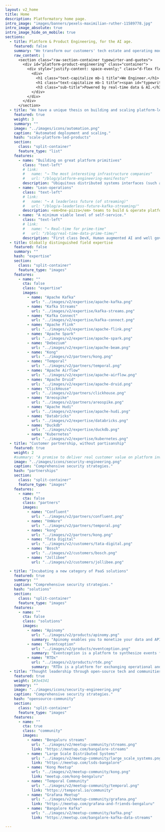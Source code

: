 ```yaml
---
layout: v2_home
title: Home
description: Platformatory home page.
intro_image: "images/banners/pexels-maximilian-ruther-11589778.jpg"
intro_image_absolute: true
intro_image_hide_on_mobile: true
sections:
  - title: Platform & Product Engineering, for the AI age.
    featured: false
    summary: "We transform our customers' tech estate and operating model with cloud-native infrastructure, real-time data and modern integration."
    raw_content: |
      <section class="raw-section-container typewirter-and-quotes">
        <div id="platform-product-engineering" class="container">
          <div style="justify-content: space-evenly;" class="d-flex flex-column h-100 ">
            <div>
              <h1 class="text-capitalize mb-1 title">We Engineer.</h1>
              <h1 class="text-capitalize mb-1 title"><span id="typewriter-title">Platforms & Products.</span></h1>
              <h3 class="sub-title">Powered by real-time data & AI.</h3>
            </div>
          </div>  
        </div>
      </section>
  - title: "We have a unique thesis on building and scaling platform-led products"
    featured: true
    weight: 3
    summary: ""
    image: "../images/icons/automation.png"
    caption: "Automated deployment and scaling."
    hash: "scale-platform-led-products"
    section:
      class: "split-container"
      feature_type: "list"
    features:
      - name: "Building on great platform primitives"
        class: "text-left"
        # link:
        #   name: "→ The most interesting infrastructure companies"
        #   url: "/blog/platform-engineering-manifesto/"
        description: "Ubiquitous distributed systems interfaces (such as Apache Kafka, Kubernetes, PostgreSQL, Temporal and more)."
      - name: "Lean-operations"
        class: "text-left"
        # link:
        #   name: "→ A leaderless future (of streaming)"
        #   url: "/blog/a-leaderless-future-kafka-streaming/"
        description: <em>One-pizza</em> teams to build & operate platforms that extract common cross-cutting concerns.
      - name: "A minimum viable level of self-service."
        class: "text-left"
        # link:
        #   name: "→ Real-time for prime-time"
        #   url: "/blog/real-time-data-prime-time/"
        description: "First class DevX, Human augmented AI and well governed, secure foundational tooling (for just about everything)"
  - title: Globally distinguished field expertise 
    featured: false
    summary: ""
    hash: "expertise"
    section:
      class: "split-container"
      feature_type: "images"
    features:
      - name: ""
        cta: false
        class: "expertise"
        images:
          - name: "Apache Kafka"
            url: "../images/v2/expertise/apache-kafka.png"
          - name: "Kafka Streams"
            url: "../images/v2/expertise/kafka-streams.png"
          - name: "Kafka Connect"
            url: "../images/v2/expertise/kafka-connect.png"
          - name: "Apache Flink"
            url: "../images/v2/expertise/apache-flink.png"
          - name: "Apache Spark"
            url: "../images/v2/expertise/apache-spark.png"
          - name: "Debezium"
            url: "../images/v2/expertise/apache-beam.png"
          - name: "Kong"
            url: "../images/v2/partners/kong.png"
          - name: "Temporal"
            url: "../images/v2/partners/temporal.png"
          - name: "Apache Airflow"
            url: "../images/v2/expertise/apache-airflow.png"
          - name: "Apache Druid"
            url: "../images/v2/expertise/apache-druid.png"
          - name: "ClickHouse"
            url: "../images/v2/partners/clickhouse.png"
          - name: "Areospike"
            url: "../images/v2/partners/areospike.png"
          - name: "Apache Hudi"
            url: "../images/v2/expertise/apache-hudi.png"
          - name: "Databricks"
            url: "../images/v2/expertise/databricks.png"
          - name: "Duckdb"
            url: "../images/v2/expertise/duckdb.png"
          - name: "Kubernetes"
            url: "../images/v2/expertise/kubernetes.png"
  - title: "Customer partnership, without partisanship"
    featured: true
    weight: 2
    #summary: "A promise to deliver real customer value on platform investments. "
    image: "../images/icons/security-engineering.png"
    caption: "Comprehensive security strategies."
    hash: "partnerships"
    section:
      class: "split-container"
      feature_type: "images"
    features: 
      - name: ""
        cta: false
        class: "partners"
        images: 
          - name: "Confluent"
            url: "../images/v2/partners/confluent.png"
          - name: "VmWare"
            url: "../images/v2/partners/temporal.png"
          - name: "kong"
            url: "../images/v2/partners/kong.png"
          - name: "Tata Digital"
            url: "../images/v2/customers/tata-digital.png"
          - name: "Bosch"
            url: "../images/v2/customers/bosch.png"
          - name: "Jollibee"
            url: "../images/v2/customers/jollibee.png"

  - title: "Incubating a new category of PaaS solutions"
    featured: true
    summary: ""
    caption: "Comprehensive security strategies."
    hash: "solutions"
    section:
      class: "split-container"
      feature_type: "images"
    features:
      - name: ""
        cta: false
        class: "solutions"
        images:
          - name: "Apinomy" 
            url: "../images/v2/products/apinomy.png"
            summary: "Apinomy enables you to monetize your data and APIs by bundling them into meaningful products."
          - name: "Eventception"
            url: "../images/v2/products/eventception.png"
            summary: "Eventception is a platform to synthesize events from API transactions."
          - name: "RTDx"
            url: "../images/v2/products/rtdx.png"
            summary: "RTDx is a platform for exchanging operational and analytical data in real-time."
  - title: "Thought leadership through open-source tech and communities"
    featured: true
    weight: 1#3e4341
    summary: ""
    image: "../images/icons/security-engineering.png"
    caption: "Comprehensive security strategies."
    hash: "opensource-community"
    section:
      class: "split-container"
      feature_type: "images"
    features: 
      - name: ""
        cta: true
        class: "community"
        images: 
          - name: "Bengaluru streams"
            url: "../images/v2/meetup-community/streams.png"
            link: "https://meetup.com/bangalore-streams"
          - name: "Large Scale Distributed Systems"
            url: "../images/v2/meetup-community/large_scale_systems.png"
            link: "https://meetup.com/lsds-bangalore"
          - name: "Kong Meetup"
            url: "../images/v2/meetup-community/kong.png"
            link: "meetup.com/kong-bengaluru"
          - name: "Temporal Community"
            url: "../images/v2/meetup-community/temporal.png"
            link: "https://temporal.io/community"
          - name: "Grafana Meetup"
            url: "../images/v2/meetup-community/grafana.png"
            link: "https://meetup.com/grafana-and-friends-bengaluru"
          - name: "Bangalore Kafka"
            url: "../images/v2/meetup-community/kafka.png"
            link: "https://meetup.com/bangalore-kafka-data-streams"

--- 
```



  <div id="splash-screen" style="display: none; position: fixed; top: 0; left: 0; width: 100%; height: 100%; background: #0d1926; z-index: 9999;">
    <div class="home-banner-container">
    <div id="monitor" class="theme-green">
    <div id="screen">
      <div id="crt">
        <div class="scanline"></div>
        <div class="terminal">
          ### booting platformatory 
  
[    0.000000] Platformatory kernel version 1.0.0 (gcc 10.3.0)
[    0.000001] Command line: BOOT_IMAGE=/boot/vmlinuz-1.0.0-generic root=UUID=platformatory ro quiet splash vt.handoff=7
[    0.000002] initializing subsys: culture, 10x engineering
[    0.000003] initializing ordered polyglot stack: golang, rust, python, javascript, lua, c++, jvm (ugh)
[    0.000004] starting platform stack v 4.2.....
[    0.000005] initializing cloud-native and hybrid environments: metal, aws, gcp, azure, k8s
[    0.000006] initializing distributed streaming and real-time stack: apache kafka, flink, spark, clickhouse, pinot
[    0.000007] initializing data infra lite: duckdb, rocksdb, adf (and more)
[    0.000008] initializing data infra at large: hudi, delta lake, trino (and more)
[    0.000008] initializing networking & connectivity stack: envoy, kong (and more)
[    0.000009] initializing durable execution stack: cadence, temporal (annd more)
[    0.000010] spawning our inner daemons: oss, community
[    1.234567] fast init done. do whatever to continue

platformatory 20.24 LTS lifeuniverseandeverything tty1

guest@platformatory:~$ /etc/init.d/platformatorywebdm start
Starting platformatorydm (via systemctl): platformatorywebdm.service.
        </div>
      </div>
    </div>
    <button class="enter-button" onclick="hideSplashScreen()"><svg height="4rem" width="4rem" version="1.1" id="Capa_1" xmlns="http://www.w3.org/2000/svg" xmlns:xlink="http://www.w3.org/1999/xlink" viewBox="0 0 30.143 30.143" xml:space="preserve" fill="#ffffff" stroke="#ffffff"><g id="SVGRepo_bgCarrier" stroke-width="0"></g><g id="SVGRepo_tracerCarrier" stroke-linecap="round" stroke-linejoin="round"></g><g id="SVGRepo_iconCarrier"> <g> <path style="fill:#ffffff;" d="M20.034,2.357v3.824c3.482,1.798,5.869,5.427,5.869,9.619c0,5.98-4.848,10.83-10.828,10.83 c-5.982,0-10.832-4.85-10.832-10.83c0-3.844,2.012-7.215,5.029-9.136V2.689C4.245,4.918,0.731,9.945,0.731,15.801 c0,7.921,6.42,14.342,14.34,14.342c7.924,0,14.342-6.421,14.342-14.342C29.412,9.624,25.501,4.379,20.034,2.357z"></path> <path style="fill:#ffffff;" d="M14.795,17.652c1.576,0,1.736-0.931,1.736-2.076V2.08c0-1.148-0.16-2.08-1.736-2.08 c-1.57,0-1.732,0.932-1.732,2.08v13.496C13.062,16.722,13.225,17.652,14.795,17.652z"></path> </g> </g></svg></button>
  </div>
  
  </div>
</div>
